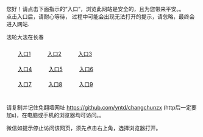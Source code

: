 您好！请点击下面指示的“入口”，浏览此网站是安全的，且为您带来平安。。 <br/>
点击入口后，请耐心等待， 过程中可能会出现无法打开的提示，请忽略，最终会进入网站. </br>

法轮大法在长春<br/>
<div style="padding:10px"><a style="margin:20px" target="_blank" href="https://dtyqh21ka9ifw.cloudfront.net/2Qpsp?zoyxd" id="ccLink1" rel="nofollow">入口1</a> <a target="_blank" style="margin:20px" href="https://d2mcurv2t0b5sb.cloudfront.net/2Qpsp?sobsrkf" id="ccLink2" rel="nofollow">入口2</a> <a style="margin:20px" target="_blank" href="https://d3tjvhdwgru22s.cloudfront.net/2Qpsp?lwofjli" id="ccLink3" rel="nofollow">入口3</a></div>

<div style="padding:10px" ><a style="margin:20px" target="_blank" href="https://dtyqh21ka9ifw.cloudfront.net/2Qpsp?zoyxd" id="ccLink4" rel="nofollow">入口4</a> <a style="margin:20px" href="https://d2mcurv2t0b5sb.cloudfront.net/2Qpsp?sobsrkf" target="_blank" id="ccLink5" rel="nofollow">入口5</a> <a style="margin:20px" href="https://d3tjvhdwgru22s.cloudfront.net/2Qpsp?lwofjli" target="_blank" id="ccLink6" rel="nofollow">入口6</a></div>

<div style="padding:10px"><a style="margin:20px" target="_blank" href="https://dtyqh21ka9ifw.cloudfront.net/2Qpsp?zoyxd" id="ccLink7" rel="nofollow">入口7</a> <a style="margin:20px" href="https://d2mcurv2t0b5sb.cloudfront.net/2Qpsp?sobsrkf" target="_blank" id="ccLink8" rel="nofollow">入口8</a> <a style="margin:20px" target="_blank" href="https://d3tjvhdwgru22s.cloudfront.net/2Qpsp?lwofjli" id="ccLink9" rel="nofollow">入口9</a></div>

<br/>



请复制并记住免翻墙网址 https://github.com/yntd/changchunzx (http后一定要加s)，在电脑或手机的浏览器均可访问。。<br/>

微信如提示停止访问该网页，须先点击右上角，选择浏览器打开。
